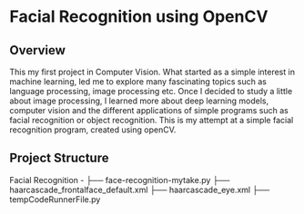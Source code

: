 # Facial Recognition using OpenCV

## Overview

This my first project in Computer Vision. What started as a simple interest in machine learning, led me to explore many fascinating topics such as language processing, image processing etc.
Once I decided to study a little about image processing, I learned more about deep learning models, computer vision and the different applications of simple programs such as facial recognition or object recognition.
This is my attempt at a simple facial recognition program, created using openCV.

## Project Structure

Facial Recognition -
├── face-recognition-mytake.py
├── haarcascade_frontalface_default.xml
├── haarcascade_eye.xml
├── tempCodeRunnerFile.py

